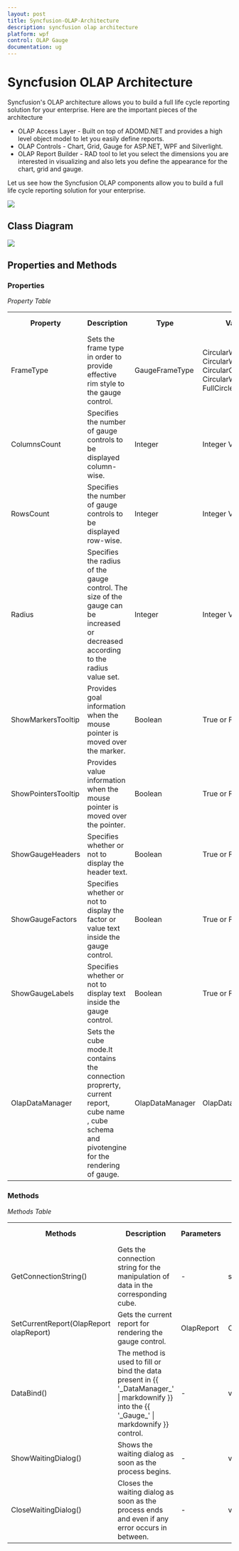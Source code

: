 ```yaml
---
layout: post
title: Syncfusion-OLAP-Architecture
description: syncfusion olap architecture
platform: wpf
control: OLAP Gauge
documentation: ug
---
```


# Syncfusion OLAP Architecture

Syncfusion's OLAP architecture allows you to build a full life cycle reporting solution for your enterprise. Here are the important pieces of the architecture

* OLAP Access Layer - Built on top of ADOMD.NET and provides a high level object model to let you easily define reports.
* OLAP Controls - Chart, Grid, Gauge for ASP.NET, WPF and Silverlight.
* OLAP Report Builder - RAD tool to let you select the dimensions you are interested in visualizing and also lets you define the appearance for the chart, grid and gauge.

Let us see how the Syncfusion OLAP components allow you to build a full life cycle reporting solution for your enterprise.

![](Syncfusion-OLAP-Architecture_images/Syncfusion-OLAP-Architecture_img1.jpeg)



## Class Diagram



![](Syncfusion-OLAP-Architecture_images/Syncfusion-OLAP-Architecture_img2.png)



## Properties and Methods

### Properties

_Property Table_

<table>
<tr>
<th>
Property</th><th>
Description</th><th>
Type</th><th>
Value It Accepts</th><th>
Reference Path</th></tr>
<tr>
<td>
FrameType</td><td>
Sets the frame type in order to provide effective rim style to the gauge control.</td><td>
GaugeFrameType</td><td>
CircularWithInnerLeftGradient, CircularWithDarkOuterFrames, CircularCenterGradient, CircularWithInnerTopGradient, FullCircle and HalfCircle</td><td>
-</td></tr>
<tr>
<td>
ColumnsCount</td><td>
Specifies the number of gauge controls to be displayed column-wise.</td><td>
Integer</td><td>
Integer Value</td><td>
-</td></tr>
<tr>
<td>
RowsCount</td><td>
Specifies the number of gauge controls to be displayed row-wise.</td><td>
Integer</td><td>
Integer Value</td><td>
-</td></tr>
<tr>
<td>
Radius</td><td>
Specifies the radius of the gauge control. The size of the gauge can be increased or decreased according to the radius value set.  </td><td>
Integer</td><td>
Integer Value</td><td>
-</td></tr>
<tr>
<td>
ShowMarkersTooltip</td><td>
Provides goal information when the mouse pointer is moved over the marker.</td><td>
Boolean</td><td>
True or False</td><td>
-</td></tr>
<tr>
<td>
ShowPointersTooltip</td><td>
Provides value information when the mouse pointer is moved over the pointer.</td><td>
Boolean</td><td>
True or False</td><td>
-</td></tr>
<tr>
<td>
ShowGaugeHeaders </td><td>
Specifies whether or not to display the header text.</td><td>
Boolean</td><td>
True or False</td><td>
-</td></tr>
<tr>
<td>
ShowGaugeFactors </td><td>
Specifies whether or not to display the factor or value text inside the gauge control.</td><td>
Boolean</td><td>
True or False</td><td>
-</td></tr>
<tr>
<td>
ShowGaugeLabels</td><td>
Specifies whether or not to display text inside the gauge control.</td><td>
Boolean</td><td>
True or False</td><td>
-</td></tr>
<tr>
<td>
OlapDataManager</td><td>
Sets the cube mode.It contains the connection proprerty, current report, cube name , cube schema and pivotengine for the rendering of gauge.</td><td>
OlapDataManager</td><td>
OlapDataManager</td><td>
-</td></tr>
</table>

### Methods

_Methods Table_

<table>
<tr>
<th>
Methods</th><th>
Description</th><th>
Parameters</th><th>
Return Type</th><th>
Reference Links</th></tr>
<tr>
<td>
GetConnectionString()</td><td>
Gets the connection string for the manipulation of data in the corresponding cube.</td><td>
-</td><td>
string</td><td>
-</td></tr>
<tr>
<td>
SetCurrentReport(OlapReport olapReport)</td><td>
Gets the current report for rendering the gauge control.</td><td>
OlapReport</td><td>
OlapReport</td><td>
OlapReport</td></tr>
<tr>
<td>
DataBind()</td><td>
The method is used to fill or bind the data present in {{ '_DataManager_' | markdownify }} into the {{ '_Gauge_' | markdownify }} control.</td><td>
-</td><td>
void</td><td>
-</td></tr>
<tr>
<td>
ShowWaitingDialog()</td><td>
Shows the waiting dialog as soon as the process begins.</td><td>
-</td><td>
void</td><td>
-</td></tr>
<tr>
<td>
CloseWaitingDialog()</td><td>
Closes the waiting dialog as soon as the process ends and even if any error occurs in between.</td><td>
-</td><td>
void</td><td>
-</td></tr>
</table>


